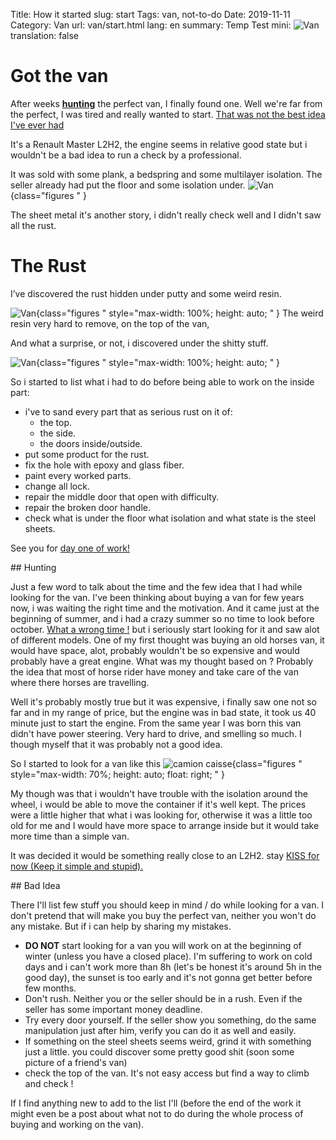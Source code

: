 Title: How it started
slug: start
Tags: van, not-to-do
Date: 2019-11-11
Category: Van
url: van/start.html
lang: en
summary: Temp Test
mini: <img alt="Van" class="figures" src="/images/van_back.jpg" style="max-width: 40%; height: auto;">
translation: false

# Got the van

After weeks [**hunting**](#hunting) the perfect van, I finally found one.
Well we're far from the perfect, I was tired and really wanted to start.
[That was not the best idea I've ever had](#bad-idea)

It's a Renault Master L2H2, the engine seems in relative good state but i wouldn't be
a bad idea to run a check by a professional.

It was sold with some plank, a bedspring and some multilayer isolation.
The seller already had put the floor and some isolation under.
![Van]({static}/images/van_inside.jpg){class="figures " }

The sheet metal it's another story, i didn't really check well and I didn't saw all the rust.

# The Rust

I’ve discovered the rust hidden under putty and some weird resin.

![Van]({static}/images/rust2.jpg){class="figures " style="max-width: 100%; height: auto; " }
The weird resin very hard to remove, on the top of the van,

And what a surprise, or not, i discovered under the shitty stuff.

![Van]({static}/images/rust.jpg){class="figures " style="max-width: 100%; height: auto; " }

So i started to list what i had to do before being able to work on the inside part:

- i've to sand every part that as serious rust on it of:
    - the top.
    - the side.
    - the doors inside/outside.
- put some product for the rust.
- fix the hole with epoxy and glass fiber.
- paint every worked parts.
- change all lock.
- repair the middle door that open with difficulty.
- repair the broken door handle.
- check what is under the floor what isolation and what state is the steel sheets.

See you for [day one of work!](/van/day1/)

<div id="hunting"></div>
## Hunting

Just a few word to talk about the time and the few idea that I had while looking for the van.
I've been thinking about buying a van for few years now, i was waiting the right time and the motivation.
And it came just at the beginning of summer, and i had a crazy summer so no time to look before october.
[What a wrong time !](#bad-idea) but i seriously start looking for it and saw alot of different models.
One of my first thought was buying an old horses van, it would have space, alot, probably wouldn't be so
expensive and would probably have a great engine. What was my thought based on ? Probably the idea that
most of horse rider have money and take care of the van where there horses are travelling.

Well it's probably mostly true but it was expensive, i finally saw one not so far and in my range of price,
but the engine was in bad state, it took us 40 minute just to start the engine. From the same year I was born
this van didn't have power steering. Very hard to drive, and smelling so much. I though myself that it was probably
not a good idea.

So I started to look for a van like this
![camion caisse]({static}/images/camion_caisse.jpg){class="figures " style="max-width: 70%; height: auto; float: right; " }

My though was that i wouldn't have trouble with the isolation around the wheel, i would be able to move the container if it's well kept.
The prices were a little higher that what i was looking for, otherwise it was a little too old for me and I would have more space to arrange inside but it would take more time than a simple van.


It was decided it would be something really close to an L2H2. stay [KISS for now (Keep it simple and stupid).](/tag/python)



<div id="bad-idea"></div>
## Bad Idea

There I'll list few stuff you should keep in mind / do while looking for a van.
I don't pretend that will make you buy the perfect van, neither you won't do any mistake. But if i can help by sharing my mistakes.

- **DO NOT** start looking for a van you will work on at the beginning of winter (unless you have a closed place). I'm suffering to work on cold days and i can't work more than 8h (let's be honest it's around 5h in the good day), the sunset is too early and it's not gonna get better before few months.
- Don't rush. Neither you or the seller should be in a rush. Even if the seller has some important money deadline.
- Try every door yourself. If the seller show you something, do the same manipulation just after him, verify you can do it as well and easily.
- If something on the steel sheets seems weird, grind it with something just a little. you could discover some pretty good shit (soon some picture of a friend's van)
- check the top of the van. It's not easy access but find a way to climb and check !

If I find anything new to add to the list I'll (before the end of the work it might even be a post about what not to do during the whole process of buying and working on the van).